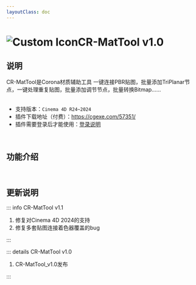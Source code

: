 ```yaml
---
layoutClass: doc
---
```


<script setup>
import MNavLinks from '../components/MNavLinks.vue'

import { NAV_DATA } from '../CR-MatTool-data'
</script>

# <span class="h1-icon"><img src="/img/CR-AutoPBR.webp" alt="Custom Icon"></span>CR-MatTool v1.0
## 说明
CR-MatTool是Corona材质辅助工具 一键连接PBR贴图，批量添加TriPlanar节点，一键处理重复贴图，批量添加调节节点，批量转换Bitmap……
<br />
<br />
- 支持版本：`Cinema 4D R24~2024`
- 插件下载地址（付费）：https://cgexe.com/57351/
- 插件需要登录后才能使用：[登录说明](01-CMT-setting)


<br />

## 功能介绍
<MNavLinks v-for="{title, items} in NAV_DATA" :title="title" :items="items"/>


<br />

## 更新说明

::: info CR-MatTool v1.1<Badge type="danger" text="更新2" />
1. 修复对Cinema 4D 2024的支持
2. 修复多套贴图连接着色器覆盖的bug

:::

::: details CR-MatTool v1.0<Badge type="info" text="发布" />
1. CR-MatTool_v1.0发布

:::

